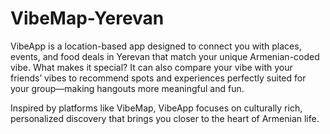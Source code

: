 # VibeMap-Yerevan
VibeApp is a location-based app designed to connect you with places, events, and food deals in Yerevan that match your unique Armenian-coded vibe.
What makes it special? It can also compare your vibe with your friends’ vibes to recommend spots and experiences perfectly suited for your group—making hangouts more meaningful and fun.

Inspired by platforms like VibeMap, VibeApp focuses on culturally rich, personalized discovery that brings you closer to the heart of Armenian life.

